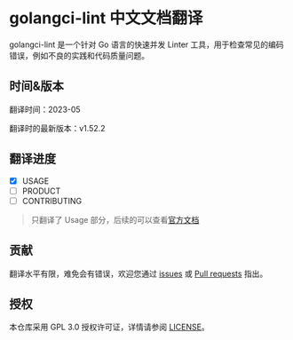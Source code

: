 # golangci-lint 中文文档翻译

golangci-lint 是一个针对 Go 语言的快速并发 Linter 工具，用于检查常见的编码错误，例如不良的实践和代码质量问题。

## 时间&版本

翻译时间：2023-05

翻译时的最新版本：v1.52.2

## 翻译进度

+ [x] USAGE
+ [ ] PRODUCT
+ [ ] CONTRIBUTING

> 只翻译了 Usage 部分，后续的可以查看[官方文档](https://golangci-lint.run/)

## 贡献

翻译水平有限，难免会有错误，欢迎您通过 [issues](https://github.com/TomatoZ7/golangci-lint-docs-zh/issues) 或 [Pull requests](https://github.com/TomatoZ7/golangci-lint-docs-zh/pulls) 指出。

## 授权

本仓库采用 GPL 3.0 授权许可证，详情请参阅 [LICENSE](./LICENSE)。